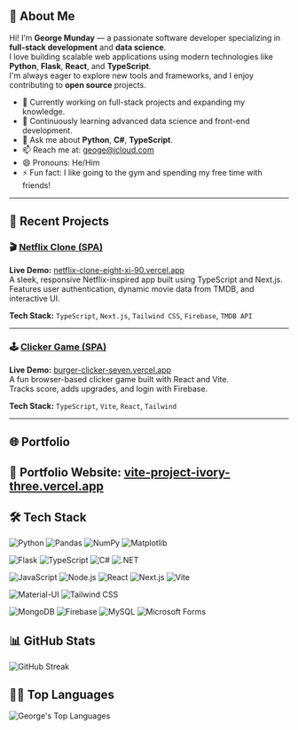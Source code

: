 ## 👋 About Me

Hi! I’m **George Munday** — a passionate software developer specializing in **full-stack development** and **data science**.  
I love building scalable web applications using modern technologies like **Python**, **Flask**, **React**, and **TypeScript**.  
I'm always eager to explore new tools and frameworks, and I enjoy contributing to **open source** projects.

- 🔭 Currently working on full-stack projects and expanding my knowledge.  
- 🌱 Continuously learning advanced data science and front-end development.  
- 💬 Ask me about **Python**, **C#**, **TypeScript**.  
- 📫 Reach me at: [geoge@icloud.com](mailto:geoge@icloud.com)  
- 😄 Pronouns: He/Him  
- ⚡ Fun fact: I like going to the gym and spending my free time with friends!

---

## 🧪 Recent Projects

### 🎬 [Netflix Clone (SPA)](https://github.com/GeorgeMunday/netflix-clone)
**Live Demo:** [netflix-clone-eight-xi-90.vercel.app](https://netflix-clone-eight-xi-90.vercel.app)  
A sleek, responsive Netflix-inspired app built using TypeScript and Next.js.  
Features user authentication, dynamic movie data from TMDB, and interactive UI.

**Tech Stack:** `TypeScript`, `Next.js`, `Tailwind CSS`, `Firebase`, `TMDB API`

---

### 🕹️ [Clicker Game (SPA)](https://github.com/GeorgeMunday/clicker-game)
**Live Demo:** [burger-clicker-seven.vercel.app](https://burger-clicker-seven.vercel.app)  
A fun browser-based clicker game built with React and Vite.  
Tracks score, adds upgrades, and login with Firebase.

**Tech Stack:** `TypeScript`, `Vite`, `React`, `Tailwind`

---

## 🌐 Portfolio

🔗 **Portfolio Website:** [vite-project-ivory-three.vercel.app](https://vite-project-ivory-three.vercel.app)
---

## 🛠️ Tech Stack

![Python](https://img.shields.io/badge/Python-3670A0?style=for-the-badge&logo=python&logoColor=ffdd54)
![Pandas](https://img.shields.io/badge/Pandas-150458?style=for-the-badge&logo=pandas&logoColor=white)
![NumPy](https://img.shields.io/badge/NumPy-013243?style=for-the-badge&logo=numpy&logoColor=white)
![Matplotlib](https://img.shields.io/badge/Matplotlib-11557C?style=for-the-badge&logo=matplotlib&logoColor=white)

![Flask](https://img.shields.io/badge/Flask-000000?style=for-the-badge&logo=flask&logoColor=white)
![TypeScript](https://img.shields.io/badge/TypeScript-007ACC?style=for-the-badge&logo=typescript&logoColor=white)
![C#](https://img.shields.io/badge/C%23-239120?style=for-the-badge&logo=c-sharp&logoColor=white)
![.NET](https://img.shields.io/badge/.NET-512BD4?style=for-the-badge&logo=dot-net&logoColor=white)

![JavaScript](https://img.shields.io/badge/JavaScript-F7DF1E?style=for-the-badge&logo=javascript&logoColor=black)
![Node.js](https://img.shields.io/badge/Node.js-339933?style=for-the-badge&logo=node-dot-js&logoColor=white)
![React](https://img.shields.io/badge/React-20232A?style=for-the-badge&logo=react&logoColor=61DAFB)
![Next.js](https://img.shields.io/badge/Next.js-000000?style=for-the-badge&logo=nextdotjs&logoColor=white)
![Vite](https://img.shields.io/badge/Vite-646CFF?style=for-the-badge&logo=vite&logoColor=white)

![Material-UI](https://img.shields.io/badge/Material--UI-0081CB?style=for-the-badge&logo=mui&logoColor=white)
![Tailwind CSS](https://img.shields.io/badge/Tailwind_CSS-06B6D4?style=for-the-badge&logo=tailwind-css&logoColor=white)

![MongoDB](https://img.shields.io/badge/MongoDB-47A248?style=for-the-badge&logo=mongodb&logoColor=white)
![Firebase](https://img.shields.io/badge/Firebase-FFCA28?style=for-the-badge&logo=firebase&logoColor=black)
![MySQL](https://img.shields.io/badge/MySQL-4479A1?style=for-the-badge&logo=mysql&logoColor=white)
![Microsoft Forms](https://img.shields.io/badge/Microsoft_Forms-00A4EF?style=for-the-badge&logo=microsoft-office&logoColor=white)

## 📊 GitHub Stats

![GitHub Streak](https://github-readme-streak-stats.herokuapp.com/?user=GeorgeMunday&theme=radical)

## 🧑‍💻 Top Languages

![George's Top Languages](https://github-readme-stats.vercel.app/api/top-langs/?username=GeorgeMunday&layout=compact&hide=html,css&theme=)

